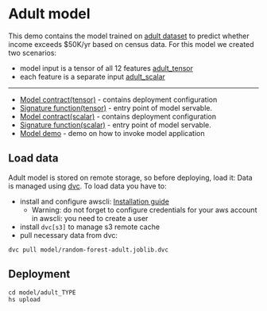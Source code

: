 # Adult model 

This demo contains the model trained on [adult dataset](https://archive.ics.uci.edu/ml/datasets/census+income) to predict whether income exceeds $50K/yr based on census data.
For this model we created two scenarios: 
- model input is a tensor of all 12 features [adult_tensor](model/adult_tensor)
- each feature is a separate input [adult_scalar](model/adult_scalar)

---
- [Model contract(tensor)](model/adult_tensor/serving.yaml) - contains deployment configuration
- [Signature function(tensor)](model/adult_tensor/src/func_main.py) - entry point of model servable.
- [Model contract(scalar)](model/adult_scalar/serving.yaml) - contains deployment configuration
- [Signature function(scalar)](model/adult_scalar/src/func_main.py) - entry point of model servable.
- [Model demo](demo/adult_demo.ipynb) - demo on how to invoke model application

## Load data
Adult model is stored on remote storage, so before deploying, load it:
Data is managed using [dvc](https://github.com/iterative/dvc). To load data you have to:
 - install and configure  awscli: [Installation guide](https://docs.aws.amazon.com/cli/latest/userguide/cli-chap-install.html)
     - Warning: do not forget to configure credentials for your aws account in awscli: you need to create a user
 - install `dvc[s3]` to manage s3 remote cache
 - pull necessary data from dvc:
```commandline
dvc pull model/random-forest-adult.joblib.dvc
```

## Deployment

```commandline
cd model/adult_TYPE
hs upload
```
